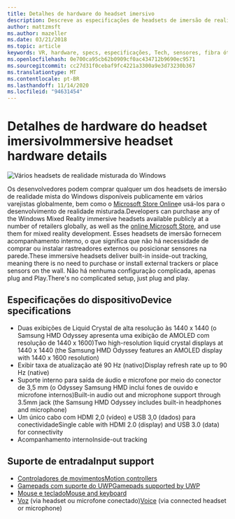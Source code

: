 ```yaml
---
title: Detalhes de hardware do headset imersivo
description: Descreve as especificações de headsets de imersão de realidade mista do Windows, fornecendo VR com acompanhamento interno (nenhuma configuração externa é necessária).
author: mattzmsft
ms.author: mazeller
ms.date: 03/21/2018
ms.topic: article
keywords: VR, hardware, specs, especificações, Tech, sensores, fibra ótica, exibição
ms.openlocfilehash: 0e700ca95cb62b0909cf0ac434712b9690ec9571
ms.sourcegitcommit: cc27d31f0cebaf9fc4221a3300a9e3d73230b367
ms.translationtype: MT
ms.contentlocale: pt-BR
ms.lasthandoff: 11/14/2020
ms.locfileid: "94631454"
---
```

# <a name="immersive-headset-hardware-details"></a><span data-ttu-id="eedae-104">Detalhes de hardware do headset imersivo</span><span class="sxs-lookup"><span data-stu-id="eedae-104">Immersive headset hardware details</span></span>

![Vários headsets de realidade misturada do Windows](images/MR-headsets.png)

<span data-ttu-id="eedae-106">Os desenvolvedores podem comprar qualquer um dos headsets de imersão de realidade mista do Windows disponíveis publicamente em vários varejistas globalmente, bem como o [Microsoft Store Online](https://www.microsoft.com/store/collections/VRandMixedrealityheadsets)e usá-los para o desenvolvimento de realidade misturada.</span><span class="sxs-lookup"><span data-stu-id="eedae-106">Developers can purchase any of the Windows Mixed Reality immersive headsets available publicly at a number of retailers globally, as well as the [online Microsoft Store](https://www.microsoft.com/store/collections/VRandMixedrealityheadsets), and use them for mixed reality development.</span></span> <span data-ttu-id="eedae-107">Esses headsets de imersão fornecem acompanhamento interno, o que significa que não há necessidade de comprar ou instalar rastreadores externos ou posicionar sensores na parede.</span><span class="sxs-lookup"><span data-stu-id="eedae-107">These immersive headsets deliver built-in inside-out tracking, meaning there is no need to purchase or install external trackers or place sensors on the wall.</span></span> <span data-ttu-id="eedae-108">Não há nenhuma configuração complicada, apenas plug and Play.</span><span class="sxs-lookup"><span data-stu-id="eedae-108">There's no complicated setup, just plug and play.</span></span>

## <a name="device-specifications"></a><span data-ttu-id="eedae-109">Especificações do dispositivo</span><span class="sxs-lookup"><span data-stu-id="eedae-109">Device specifications</span></span>
* <span data-ttu-id="eedae-110">Duas exibições de Liquid Crystal de alta resolução às 1440 x 1440 (o Samsung HMD Odyssey apresenta uma exibição de AMOLED com resolução de 1440 x 1600)</span><span class="sxs-lookup"><span data-stu-id="eedae-110">Two high-resolution liquid crystal displays at 1440 x 1440 (the Samsung HMD Odyssey features an AMOLED display with 1440 x 1600 resolution)</span></span>
* <span data-ttu-id="eedae-111">Exibir taxa de atualização até 90 Hz (nativo)</span><span class="sxs-lookup"><span data-stu-id="eedae-111">Display refresh rate up to 90 Hz (native)</span></span>
* <span data-ttu-id="eedae-112">Suporte interno para saída de áudio e microfone por meio do conector de 3,5 mm (o Odyssey Samsung HMD inclui fones de ouvido e microfone internos)</span><span class="sxs-lookup"><span data-stu-id="eedae-112">Built-in audio out and microphone support through 3.5mm jack (the Samsung HMD Odyssey includes built-in headphones and microphone)</span></span>
* <span data-ttu-id="eedae-113">Um único cabo com HDMI 2,0 (vídeo) e USB 3,0 (dados) para conectividade</span><span class="sxs-lookup"><span data-stu-id="eedae-113">Single cable with HDMI 2.0 (display) and USB 3.0 (data) for connectivity</span></span>
* <span data-ttu-id="eedae-114">Acompanhamento interno</span><span class="sxs-lookup"><span data-stu-id="eedae-114">Inside-out tracking</span></span>

## <a name="input-support"></a><span data-ttu-id="eedae-115">Suporte de entrada</span><span class="sxs-lookup"><span data-stu-id="eedae-115">Input support</span></span>
* [<span data-ttu-id="eedae-116">Controladores de movimentos</span><span class="sxs-lookup"><span data-stu-id="eedae-116">Motion controllers</span></span>](../design/motion-controllers.md)
* [<span data-ttu-id="eedae-117">Gamepads com suporte do UWP</span><span class="sxs-lookup"><span data-stu-id="eedae-117">Gamepads supported by UWP</span></span>](hardware-accessories.md)
* [<span data-ttu-id="eedae-118">Mouse e teclado</span><span class="sxs-lookup"><span data-stu-id="eedae-118">Mouse and keyboard</span></span>](hardware-accessories.md)
* <span data-ttu-id="eedae-119">[Voz](../design/voice-input.md) (via headset ou microfone conectado)</span><span class="sxs-lookup"><span data-stu-id="eedae-119">[Voice](../design/voice-input.md) (via connected headset or microphone)</span></span>

